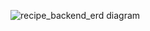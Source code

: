 
![recipe_backend_erd diagram](https://github.com/user-attachments/assets/23d5efcd-a91c-4f60-bda6-195aac368b78)

